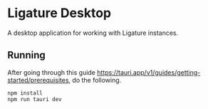 # Ligature Desktop

A desktop application for working with Ligature instances.

## Running

After going through this guide https://tauri.app/v1/guides/getting-started/prerequisites, do the following.

```
npm install
npm run tauri dev
```

